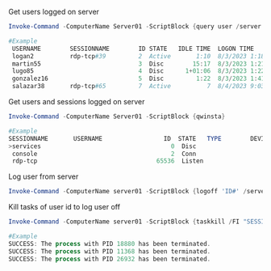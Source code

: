 Get users logged on server
```powershell
Invoke-Command -ComputerName Server01 -ScriptBlock {query user /server:$SERVER}
```
```powershell
#Example
 USERNAME        SESSIONNAME        ID STATE   IDLE TIME  LOGON TIME
 logan2          rdp-tcp#39         2  Active       1:10  8/3/2023 1:18 PM
 martin55                           3  Disc        15:17  8/3/2023 1:21 PM
 lugo85                             4  Disc      1+01:06  8/3/2023 1:22 PM
 gonzalez16                         5  Disc         1:22  8/3/2023 1:41 PM
 salazar38       rdp-tcp#65         7  Active          7  8/4/2023 9:03 AM
```


Get users and sessions logged on server
```powershell
Invoke-Command -ComputerName Server01 -ScriptBlock {qwinsta}
```
```powershell
#Example
SESSIONNAME       USERNAME                 ID  STATE   TYPE        DEVICE
>services                                    0  Disc
 console                                     2  Conn
 rdp-tcp                                 65536  Listen
```
Log user from server
```powershell
Invoke-Command -ComputerName server01 -ScriptBlock {logoff 'ID#' /server:$SERVER}
```

Kill tasks of user id to log user off
```powershell
Invoke-Command -ComputerName server01 -ScriptBlock {taskkill /FI "SESSION eq ID#" /F}
```
```powershell
#Example
SUCCESS: The process with PID 18880 has been terminated.
SUCCESS: The process with PID 11368 has been terminated.
SUCCESS: The process with PID 26932 has been terminated.
```
